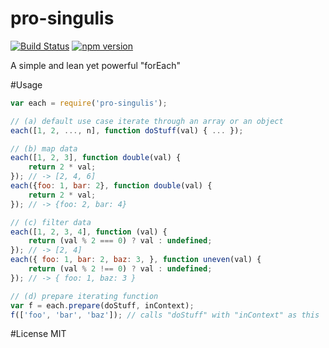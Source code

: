 # pro-singulis

[![Build Status](https://travis-ci.org/michbuett/pro-singulis.svg?branch=master)](https://travis-ci.org/michbuett/pro-singulis) [![npm version](https://badge.fury.io/js/pro-singulis.svg)](http://badge.fury.io/js/pro-singulis)

A simple and lean yet powerful "forEach"

#Usage
```js
var each = require('pro-singulis');

// (a) default use case iterate through an array or an object
each([1, 2, ..., n], function doStuff(val) { ... });

// (b) map data
each([1, 2, 3], function double(val) {
    return 2 * val;
}); // -> [2, 4, 6]
each({foo: 1, bar: 2}, function double(val) {
    return 2 * val;
}); // -> {foo: 2, bar: 4}

// (c) filter data
each([1, 2, 3, 4], function (val) {
    return (val % 2 === 0) ? val : undefined;
}); // -> [2, 4]
each({ foo: 1, bar: 2, baz: 3, }, function uneven(val) {
    return (val % 2 !== 0) ? val : undefined;
}); // -> { foo: 1, baz: 3 }

// (d) prepare iterating function
var f = each.prepare(doStuff, inContext);
f(['foo', 'bar', 'baz']); // calls "doStuff" with "inContext" as this
```

#License
MIT
